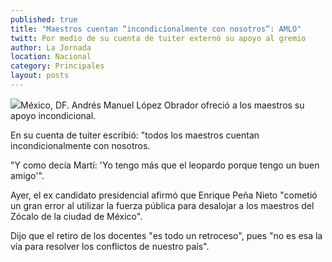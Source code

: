 ```yaml
---
published: true
title: "Maestros cuentan “incondicionalmente con nosotros”: AMLO"
twitt: Por medio de su cuenta de tuiter externó su apoyo al gremio
author: La Jornada
location: Nacional
category: Principales
layout: posts
---
```


![](http://i.imgur.com/u9RNZKim.jpg)México, DF. Andrés Manuel López Obrador ofreció a los maestros su apoyo incondicional.

En su cuenta de tuiter escribió: "todos los maestros cuentan incondicionalmente con nosotros.

"Y como decía Martí: 'Yo tengo más que el leopardo porque tengo un buen amigo'".

Ayer, el ex candidato presidencial afirmó que Enrique Peña Nieto "cometió un gran error al utilizar la fuerza pública para desalojar a los maestros del Zócalo de la ciudad de México".

Dijo que el retiro de los docentes "es todo un retroceso", pues "no es esa la vía para resolver los conflictos de nuestro país".
